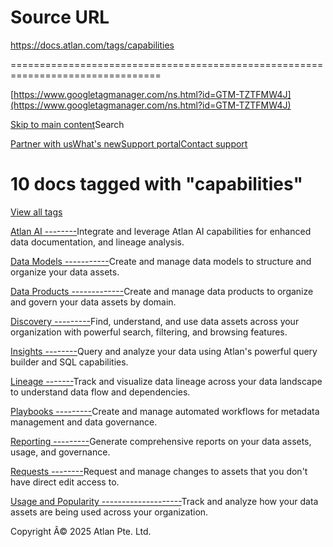 # Source URL
https://docs.atlan.com/tags/capabilities

================================================================================

<!--
canonical: https://docs.atlan.com/tags/capabilities
link-alternate: https://docs.atlan.com/tags/capabilities
meta-docsearch:docusaurus_tag: doc_tag_doc_list
meta-docsearch:language: en
meta-docsearch:version: current
meta-docusaurus_locale: en
meta-docusaurus_tag: doc_tag_doc_list
meta-docusaurus_version: current
meta-generator: Docusaurus v3.8.1
meta-og-locale: en
meta-og-title: 10 docs tagged with "capabilities" | Atlan Documentation
meta-og-url: https://docs.atlan.com/tags/capabilities
meta-twitter:card: summary_large_image
meta-viewport: width=device-width,initial-scale=1
title: 10 docs tagged with "capabilities" | Atlan Documentation
-->

[https://www.googletagmanager.com/ns.html?id=GTM-TZTFMW4J](https://www.googletagmanager.com/ns.html?id=GTM-TZTFMW4J)

[Skip to main content](#__docusaurus_skipToContent_fallback)Search

[Partner with us](https://docs.google.com/forms/d/e/1FAIpQLScuAIhCm2GS7YFstrOjawbP8J7PUmOynQo7wI2yGCcCyEcVSw/viewform)[What's new](https://shipped.atlan.com/)[Support portal](https://atlan.zendesk.com/auth/v2/login/signin?return_to=https%3A%2F%2Fatlan.zendesk.com%2Fhc%2Fen-us&theme=hc&locale=en-us&brand_id=1900000425113&auth_origin=1900000425113%2Cfalse%2Ctrue)[Contact support](/support/submit-request)

10 docs tagged with "capabilities"
==================================

[View all tags](/tags)

[Atlan AI
--------](/product/capabilities/atlan-ai)Integrate and leverage Atlan AI capabilities for enhanced data documentation, and lineage analysis.

[Data Models
-----------](/product/capabilities/data-models)Create and manage data models to structure and organize your data assets.

[Data Products
-------------](/product/capabilities/data-products)Create and manage data products to organize and govern your data assets by domain.

[Discovery
---------](/product/capabilities/discovery)Find, understand, and use data assets across your organization with powerful search, filtering, and browsing features.

[Insights
--------](/product/capabilities/insights)Query and analyze your data using Atlan's powerful query builder and SQL capabilities.

[Lineage
-------](/product/capabilities/lineage)Track and visualize data lineage across your data landscape to understand data flow and dependencies.

[Playbooks
---------](/product/capabilities/playbooks)Create and manage automated workflows for metadata management and data governance.

[Reporting
---------](/product/capabilities/reporting)Generate comprehensive reports on your data assets, usage, and governance.

[Requests
--------](/product/capabilities/requests/requests)Request and manage changes to assets that you don't have direct edit access to.

[Usage and Popularity
--------------------](/product/capabilities/usage-and-popularity)Track and analyze how your data assets are being used across your organization.

Copyright Â© 2025 Atlan Pte. Ltd.

